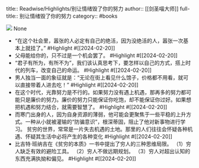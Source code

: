 title:: Readwise/Highlights/别让情绪毁了你的努力
author:: [[剑圣喵大师]]
full-title:: 别让情绪毁了你的努力
category:: #books


![](https://cdn.weread.qq.com/weread/cover/45/YueWen_26067581/s_YueWen_26067581.jpg)
None

- “在这个社会里，嚣张的人必定有自己的绝活，因为没绝活的人，嚣张一次基本上就挂了。” #Highlight #[[2024-02-20]]
- 父母能给你的，只不过是一个机会罢了。 #Highlight #[[2024-02-20]]
- “君子有所为，有所不为”，我们该认真思考下，要怎样以自己的方式，搭上时代的列车，改变自己的命运。 #Highlight #[[2024-02-20]]
- 男人独当一面的象征就是：“无论在街上看见什么馆子，价格都不用看，就可以直接带着人进去吃！” #Highlight #[[2024-02-20]]
- 在这个时代，光靠努力是不行的。如果努力没有遇上机遇，那再多的努力都可能只是廉价的努力。廉价的努力只能保证你吃饱，却不能保证你过好。如果想把机遇和努力结合，就需要智慧了。 #Highlight #[[2024-02-20]]
- 而寒门出身的人，因为自身资源的薄弱，他可能会更聚焦于一些平稳的上升方式。一种从小就被灌输的“防骗意识”，根深蒂固，阻止了他对新事物进行学习。 
    贫穷的世界，常常是一片失去机遇的土地。那里的人们往往会怀疑各种机遇、怀疑其生活中必将产生的各种变化 #Highlight #[[2024-02-20]]
- 比吉特·班纳吉在《贫穷的本质》一书中提出了穷人的三种思维局限。 
    （1）穷人缺乏有效的避险工具。 
    （2）穷人不做远期规划。 
    （3）穷人对超出认知的东西充满执拗和偏见。 #Highlight #[[2024-02-20]]